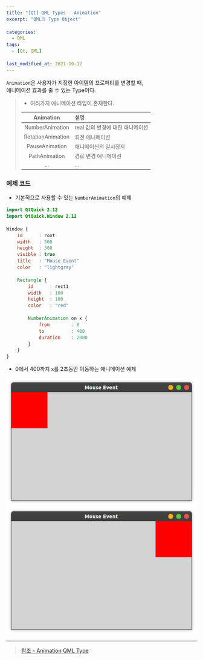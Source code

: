```yaml
---
title: "[Qt] QML Types - Animation"
excerpt: "QML의 Type Object"

categories:
  - QML
tags:
  - [Qt, QML]

last_modified_at: 2021-10-12
---
```


`Animation`은 사용자가 지정한 아이템의 프로퍼티를 변경할 때,   
애니메이션 효과를 줄 수 있는 Type이다.

> * 여러가지 애니메이션 타입이 존재한다.
>
> |Animation|설명|
> |:--:|:--|
> |NumberAnimation|real 값의 변경에 대한 애니메이션|
> |RotationAnimation|회전 애니메이션|
> |PauseAnimation|애니메이션의 일시정지|
> |PathAnimation|경로 변경 애니메이션|
> |...|...|

### 예제 코드

 * 기본적으로 사용할 수 있는 `NumberAnimation`의 예제

```qml
import QtQuick 2.12
import QtQuick.Window 2.12

Window {
    id      : root
    width   : 500
    height  : 300
    visible : true
    title   : "Mouse Event"
    color   : "lightgray"

    Rectangle {
        id      : rect1
        width   : 100
        height  : 100
        color   : "red"

        NumberAnimation on x {
            from        : 0
            to          : 400
            duration    : 2000
        }
    }
}
```

* 0에서 400까지 `x`를 2초동안 이동하는 애니메이션 예제

![image](/images/qml-image/NumberAnimation_result1.png)
![image](/images/qml-image/NumberAnimation_result2.png)

___

> [참조 - Animation QML Type](https://doc.qt.io/qt-5/qml-qtquick-animation.html)
